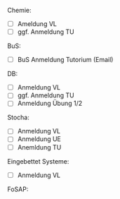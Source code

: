 Chemie:
- [ ]  Ameldung VL
- [ ]  ggf. Anmeldung TU

BuS:
- [ ] BuS Anmeldung Tutorium (Email)

DB:
- [ ] Anmeldung VL
- [ ] ggf. Anmeldung TU
- [ ] Anmeldung Übung 1/2

Stocha:
- [ ]  Anmeldung VL
- [ ] Anmeldung UE
- [ ] Anemldung TU

Eingebettet Systeme:
- [ ]  Anmeldung VL

FoSAP: